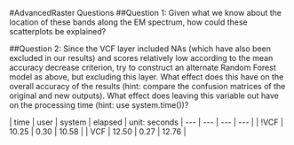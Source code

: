 #AdvancedRaster Questions
##Question 1: Given what we know about the location of these bands along the EM spectrum, how could these scatterplots be explained?

##Question 2: Since the VCF layer included NAs (which have also been excluded in our results) and scores relatively low according to the mean accuracy decrease criterion, try to construct an alternate Random Forest model as above, but excluding this layer. What effect does this have on the overall accuracy of the results (hint: compare the confusion matrices of the original and new outputs). What effect does leaving this variable out have on the processing time (hint: use system.time())?

 | time | user | system | elapsed |  unit: seconds
 | --- | --- | --- | --- |
 | !VCF | 10.25 | 0.30 | 10.58 |
 | VCF | 12.50 | 0.27 | 12.76 |  
